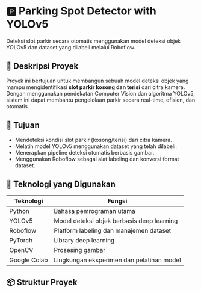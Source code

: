 # 🅿️ Parking Spot Detector with YOLOv5

Deteksi slot parkir secara otomatis menggunakan model deteksi objek YOLOv5 dan dataset yang dilabeli melalui Roboflow.

## 📌 Deskripsi Proyek

Proyek ini bertujuan untuk membangun sebuah model deteksi objek yang mampu mengidentifikasi **slot parkir kosong dan terisi** dari citra kamera. Dengan menggunakan pendekatan Computer Vision dan algoritma YOLOv5, sistem ini dapat membantu pengelolaan parkir secara real-time, efisien, dan otomatis.

## 🎯 Tujuan

- Mendeteksi kondisi slot parkir (kosong/terisi) dari citra kamera.
- Melatih model YOLOv5 menggunakan dataset yang telah dilabeli.
- Menerapkan pipeline deteksi otomatis berbasis gambar.
- Menggunakan Roboflow sebagai alat labeling dan konversi format dataset.

## 🧠 Teknologi yang Digunakan

| Teknologi     | Fungsi                                          |
|---------------|-------------------------------------------------|
| Python        | Bahasa pemrograman utama                        |
| YOLOv5        | Model deteksi objek berbasis deep learning      |
| Roboflow      | Platform labeling dan manajemen dataset         |
| PyTorch       | Library deep learning                           |
| OpenCV        | Prosesing gambar                                |
| Google Colab  | Lingkungan eksperimen dan pelatihan model       |

## 📦 Struktur Proyek


